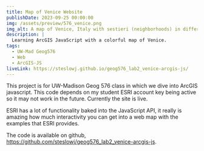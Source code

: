 ```yaml
---
title: Map of Venice Website
publishDate: 2023-09-25 00:00:00
img: /assets/preview/576_venice.png
img_alt: A map of Venice, Italy with sestieri (neighborhoods) in different colors and points of interest labeled.
description: |
  Learning ArcGIS JavaScript with a colorful map of Venice.
tags:
  - UW-Mad Geog576
  - Web
  - ArcGIS-JS
liveLink: https://steslowj.github.io/geog576_lab2_venice-arcgis-js/
---
```


This project is for UW-Madison Geog 576 class in which we dive into ArcGIS javascript. This code depends on my student ESRI account key being active so it may not work in the future. Currently the site is live.

ESRI has a lot of functionality baked into the JavaScript API, it really is amazing how much interactivity you can get into a web map with the examples that ESRI provides.

The code is available on github, <a href="https://github.com/steslowj/geog576_lab2_venice-arcgis-js" target="_blank">https://github.com/steslowj/geog576_lab2_venice-arcgis-js</a>.
